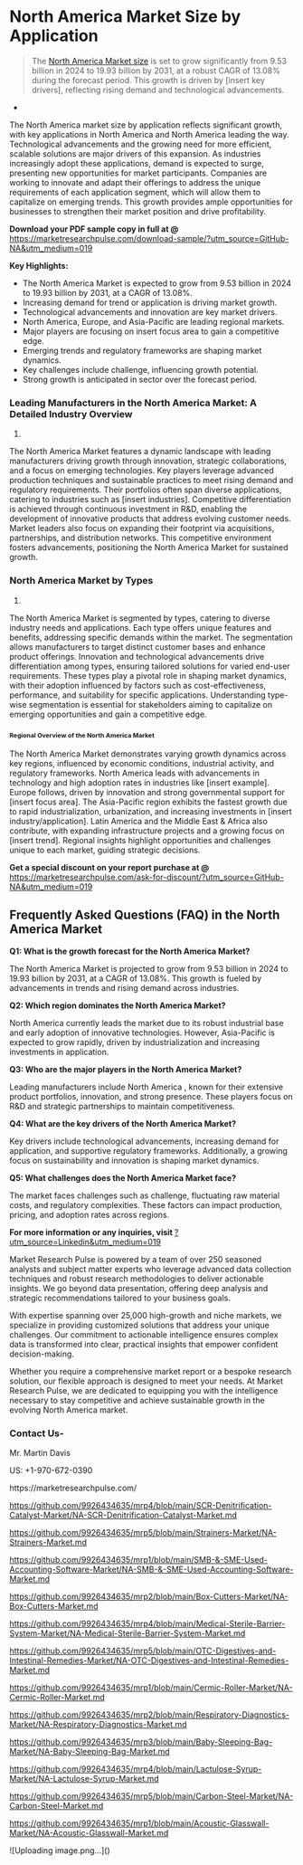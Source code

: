<h1>North America  Market&nbsp;Size by Application</h1><blockquote><p>The <a href="https://marketresearchpulse.com/download-sample/?utm_source=GitHub-NA&amp;utm_medium=019">North America  Market size</a> is set to grow significantly from 9.53 billion in 2024 to 19.93 billion by 2031, at a robust CAGR of 13.08% during the forecast period. This growth is driven by [insert key drivers], reflecting rising demand and technological advancements.</p></blockquote><ul><li></li></ul><p>The North America  market size by application reflects significant growth, with key applications in North America  and North America  leading the way. Technological advancements and the growing need for more efficient, scalable solutions are major drivers of this expansion. As industries increasingly adopt these applications, demand is expected to surge, presenting new opportunities for market participants. Companies are working to innovate and adapt their offerings to address the unique requirements of each application segment, which will allow them to capitalize on emerging trends. This growth provides ample opportunities for businesses to strengthen their market position and drive profitability.</p><p><strong>Download your PDF sample copy in full at @ </strong><a href="https://marketresearchpulse.com/download-sample/?utm_source=GitHub-NA&amp;utm_medium=019">https://marketresearchpulse.com/download-sample/?utm_source=GitHub-NA&amp;utm_medium=019</a></p><p><strong>Key Highlights: </strong></p><ul><li>The North America  Market is expected to grow from 9.53 billion in 2024 to 19.93 billion by 2031, at a CAGR of 13.08%.</li><li>Increasing demand for trend or application is driving market growth.</li><li>Technological advancements and innovation are key market drivers.</li><li>North America, Europe, and Asia-Pacific are leading regional markets.</li><li>Major players are focusing on insert focus area to gain a competitive edge.</li><li>Emerging trends and regulatory frameworks are shaping market dynamics.</li><li>Key challenges include challenge, influencing growth potential.</li><li>Strong growth is anticipated in sector over the forecast period.</li></ul><h3>Leading Manufacturers in the North America  Market: A Detailed Industry Overview</h3><ol><li></li></ol><div class="flex max-w-full flex-col flex-grow"><div class="min-h-8 text-message flex w-full flex-col items-end gap-2 whitespace-normal break-words [.text-message+&amp;]:mt-5" dir="auto" data-message-author-role="assistant" data-message-id="fd8432e4-4910-450d-b182-61b7bfb0a01f" data-message-model-slug="gpt-4o"><div class="flex w-full flex-col gap-1 empty:hidden first:pt-[3px]"><div class="markdown prose w-full break-words dark:prose-invert light"><p>The North America  Market features a dynamic landscape with leading manufacturers driving growth through innovation, strategic collaborations, and a focus on emerging technologies. Key players leverage advanced production techniques and sustainable practices to meet rising demand and regulatory requirements. Their portfolios often span diverse applications, catering to industries such as [insert industries]. Competitive differentiation is achieved through continuous investment in R&amp;D, enabling the development of innovative products that address evolving customer needs. Market leaders also focus on expanding their footprint via acquisitions, partnerships, and distribution networks. This competitive environment fosters advancements, positioning the North America  Market for sustained growth.</p></div></div></div></div><h3>North America  Market by Types</h3><ol><li></li></ol><div class="flex max-w-full flex-col flex-grow"><div class="min-h-8 text-message flex w-full flex-col items-end gap-2 whitespace-normal break-words [.text-message+&amp;]:mt-5" dir="auto" data-message-author-role="assistant" data-message-id="084470be-0bb7-4664-bddf-5156b4f41249" data-message-model-slug="gpt-4o-mini"><div class="flex w-full flex-col gap-1 empty:hidden first:pt-[3px]"><div class="markdown prose w-full break-words dark:prose-invert light"><p>The North America  Market is segmented by types, catering to diverse industry needs and applications. Each type offers unique features and benefits, addressing specific demands within the market. The segmentation allows manufacturers to target distinct customer bases and enhance product offerings. Innovation and technological advancements drive differentiation among types, ensuring tailored solutions for varied end-user requirements. These types play a pivotal role in shaping market dynamics, with their adoption influenced by factors such as cost-effectiveness, performance, and suitability for specific applications. Understanding type-wise segmentation is essential for stakeholders aiming to capitalize on emerging opportunities and gain a competitive edge.</p></div></div></div></div><h3><span style="font-size: 11px;">Regional Overview of the North America  Market</span></h3><div class="flex max-w-full flex-col flex-grow"><div class="min-h-8 text-message flex w-full flex-col items-end gap-2 whitespace-normal break-words [.text-message+&amp;]:mt-5" dir="auto" data-message-author-role="assistant" data-message-id="e9038762-ce64-4e30-91c9-9bd413514231" data-message-model-slug="gpt-4o-mini"><div class="flex w-full flex-col gap-1 empty:hidden first:pt-[3px]"><div class="markdown prose w-full break-words dark:prose-invert light"><p>The North America  Market demonstrates varying growth dynamics across key regions, influenced by economic conditions, industrial activity, and regulatory frameworks. North America leads with advancements in technology and high adoption rates in industries like [insert example]. Europe follows, driven by innovation and strong governmental support for [insert focus area]. The Asia-Pacific region exhibits the fastest growth due to rapid industrialization, urbanization, and increasing investments in [insert industry/application]. Latin America and the Middle East &amp; Africa also contribute, with expanding infrastructure projects and a growing focus on [insert trend]. Regional insights highlight opportunities and challenges unique to each market, guiding strategic decisions.</p></div></div></div></div><p><strong>Get a special discount on your report purchase at @ </strong><a href="https://marketresearchpulse.com/ask-for-discount/?utm_source=GitHub-NA&amp;utm_medium=019">https://marketresearchpulse.com/ask-for-discount/?utm_source=GitHub-NA&amp;utm_medium=019</a></p><h2>Frequently Asked Questions (FAQ) in the North America  Market</h2><p><strong>Q1: What is the growth forecast for the North America  Market?</strong></p><p>The North America  Market is projected to grow from 9.53 billion in 2024 to 19.93 billion by 2031, at a CAGR of 13.08%. This growth is fueled by advancements in trends and rising demand across industries.</p><p><strong>Q2: Which region dominates the North America  Market?</strong></p><p>North America currently leads the market due to its robust industrial base and early adoption of innovative technologies. However, Asia-Pacific is expected to grow rapidly, driven by industrialization and increasing investments in application.</p><p><strong>Q3: Who are the major players in the North America  Market?</strong></p><p>Leading manufacturers include North America , known for their extensive product portfolios, innovation, and strong presence. These players focus on R&amp;D and strategic partnerships to maintain competitiveness.</p><p><strong>Q4: What are the key drivers of the North America  Market?</strong></p><p>Key drivers include technological advancements, increasing demand for application, and supportive regulatory frameworks. Additionally, a growing focus on sustainability and innovation is shaping market dynamics.</p><p><strong>Q5: What challenges does the North America  Market face?</strong></p><p>The market faces challenges such as challenge, fluctuating raw material costs, and regulatory complexities. These factors can impact production, pricing, and adoption rates across regions.</p><p><strong>For more information or any inquiries, visit&nbsp;</strong><a href="?utm_source=Linkedin&utm_medium=019">?utm_source=Linkedin&utm_medium=019</a></p><p>Market Research Pulse is powered by a team of over 250 seasoned analysts and subject matter experts who leverage advanced data collection techniques and robust research methodologies to deliver actionable insights. We go beyond data presentation, offering deep analysis and strategic recommendations tailored to your business goals.</p><p>With expertise spanning over 25,000 high-growth and niche markets, we specialize in providing customized solutions that address your unique challenges. Our commitment to actionable intelligence ensures complex data is transformed into clear, practical insights that empower confident decision-making.</p><p>Whether you require a comprehensive market report or a bespoke research solution, our flexible approach is designed to meet your needs. At Market Research Pulse, we are dedicated to equipping you with the intelligence necessary to stay competitive and achieve sustainable growth in the evolving North America  market.</p><h3><strong>Contact Us-</strong></h3><p>Mr. Martin Davis</p><p>US: +1-970-672-0390</p><p>https://marketresearchpulse.com/</p><p><a href="https://github.com/9926434635/mrp4/blob/main/SCR-Denitrification-Catalyst-Market/NA-SCR-Denitrification-Catalyst-Market.md">https://github.com/9926434635/mrp4/blob/main/SCR-Denitrification-Catalyst-Market/NA-SCR-Denitrification-Catalyst-Market.md</a></p><p><a href="https://github.com/9926434635/mrp5/blob/main/Strainers-Market/NA-Strainers-Market.md">https://github.com/9926434635/mrp5/blob/main/Strainers-Market/NA-Strainers-Market.md</a></p><p><a href="https://github.com/9926434635/mrp1/blob/main/SMB-&-SME-Used-Accounting-Software-Market/NA-SMB-&-SME-Used-Accounting-Software-Market.md">https://github.com/9926434635/mrp1/blob/main/SMB-&-SME-Used-Accounting-Software-Market/NA-SMB-&-SME-Used-Accounting-Software-Market.md</a></p><p><a href="https://github.com/9926434635/mrp2/blob/main/Box-Cutters-Market/NA-Box-Cutters-Market.md">https://github.com/9926434635/mrp2/blob/main/Box-Cutters-Market/NA-Box-Cutters-Market.md</a></p><p><a href="https://github.com/9926434635/mrp4/blob/main/Medical-Sterile-Barrier-System-Market/NA-Medical-Sterile-Barrier-System-Market.md">https://github.com/9926434635/mrp4/blob/main/Medical-Sterile-Barrier-System-Market/NA-Medical-Sterile-Barrier-System-Market.md</a></p><p><a href="https://github.com/9926434635/mrp5/blob/main/OTC-Digestives-and-Intestinal-Remedies-Market/NA-OTC-Digestives-and-Intestinal-Remedies-Market.md">https://github.com/9926434635/mrp5/blob/main/OTC-Digestives-and-Intestinal-Remedies-Market/NA-OTC-Digestives-and-Intestinal-Remedies-Market.md</a></p><p><a href="https://github.com/9926434635/mrp1/blob/main/Cermic-Roller-Market/NA-Cermic-Roller-Market.md">https://github.com/9926434635/mrp1/blob/main/Cermic-Roller-Market/NA-Cermic-Roller-Market.md</a></p><p><a href="https://github.com/9926434635/mrp2/blob/main/Respiratory-Diagnostics-Market/NA-Respiratory-Diagnostics-Market.md">https://github.com/9926434635/mrp2/blob/main/Respiratory-Diagnostics-Market/NA-Respiratory-Diagnostics-Market.md</a></p><p><a href="https://github.com/9926434635/mrp3/blob/main/Baby-Sleeping-Bag-Market/NA-Baby-Sleeping-Bag-Market.md">https://github.com/9926434635/mrp3/blob/main/Baby-Sleeping-Bag-Market/NA-Baby-Sleeping-Bag-Market.md</a></p><p><a href="https://github.com/9926434635/mrp4/blob/main/Lactulose-Syrup-Market/NA-Lactulose-Syrup-Market.md">https://github.com/9926434635/mrp4/blob/main/Lactulose-Syrup-Market/NA-Lactulose-Syrup-Market.md</a></p><p><a href="https://github.com/9926434635/mrp5/blob/main/Carbon-Steel-Market/NA-Carbon-Steel-Market.md">https://github.com/9926434635/mrp5/blob/main/Carbon-Steel-Market/NA-Carbon-Steel-Market.md</a></p><p><a href="https://github.com/9926434635/mrp1/blob/main/Acoustic-Glasswall-Market/NA-Acoustic-Glasswall-Market.md">https://github.com/9926434635/mrp1/blob/main/Acoustic-Glasswall-Market/NA-Acoustic-Glasswall-Market.md</a></p>
![Uploading image.png…]()
